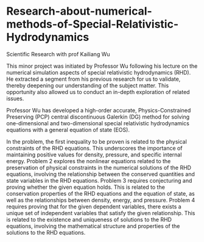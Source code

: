 # Research-about-numerical-methods-of-Special-Relativistic-Hydrodynamics
Scientific Research with prof Kailiang Wu

This minor project was initiated by Professor Wu following his lecture on the numerical simulation aspects of special relativistic hydrodynamics (RHD). He extracted a segment from his previous research for us to validate, thereby deepening our understanding of the subject matter. This opportunity also allowed us to conduct an in-depth exploration of related issues.

Professor Wu has developed a high-order accurate, Physics-Constrained Preserving (PCP) central discontinuous Galerkin (DG) method for solving one-dimensional and two-dimensional special relativistic hydrodynamics equations with a general equation of state (EOS). 

In the problem, the first inequality to be proven is related to the physical constraints of the RHD equations. This underscores the importance of maintaining positive values for density, pressure, and specific internal energy. 
Problem 2 explores the nonlinear equations related to the preservation of physical constraints in the numerical solutions of the RHD equations, involving the relationship between the conserved quantities and state variables in the RHD equations. 
Problem 3 requires conjecturing and proving whether the given equation holds. This is related to the conservation properties of the RHD equations and the equation of state, as well as the relationships between density, energy, and pressure. 
Problem 4 requires proving that for the given dependent variables, there exists a unique set of independent variables that satisfy the given relationship. This is related to the existence and uniqueness of solutions to the RHD equations, involving the mathematical structure and properties of the solutions to the RHD equations.
